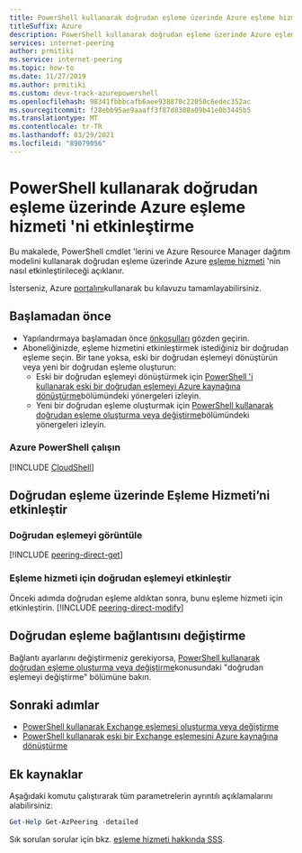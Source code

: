 ```yaml
---
title: PowerShell kullanarak doğrudan eşleme üzerinde Azure eşleme hizmeti 'ni etkinleştirme
titleSuffix: Azure
description: PowerShell kullanarak doğrudan eşleme üzerinde Azure eşleme hizmeti 'ni etkinleştirme
services: internet-peering
author: prmitiki
ms.service: internet-peering
ms.topic: how-to
ms.date: 11/27/2019
ms.author: prmitiki
ms.custom: devx-track-azurepowershell
ms.openlocfilehash: 98341fbbbcafb6aee938870c22050c6edec352ac
ms.sourcegitcommit: f28ebb95ae9aaaff3f87d8388a09b41e0b3445b5
ms.translationtype: MT
ms.contentlocale: tr-TR
ms.lasthandoff: 03/29/2021
ms.locfileid: "89079056"
---
```

# <a name="enable-azure-peering-service-on-a-direct-peering-by-using-powershell"></a>PowerShell kullanarak doğrudan eşleme üzerinde Azure eşleme hizmeti 'ni etkinleştirme

Bu makalede, PowerShell cmdlet 'lerini ve Azure Resource Manager dağıtım modelini kullanarak doğrudan eşleme üzerinde Azure [eşleme hizmeti](overview-peering-service.md) 'nin nasıl etkinleştirileceği açıklanır.

İsterseniz, Azure [portalını](howto-peering-service-portal.md)kullanarak bu kılavuzu tamamlayabilirsiniz.

## <a name="before-you-begin"></a>Başlamadan önce
* Yapılandırmaya başlamadan önce [önkoşulları](prerequisites.md) gözden geçirin.
* Aboneliğinizde, eşleme hizmetini etkinleştirmek istediğiniz bir doğrudan eşleme seçin. Bir tane yoksa, eski bir doğrudan eşlemeyi dönüştürün veya yeni bir doğrudan eşleme oluşturun:
    * Eski bir doğrudan eşlemeyi dönüştürmek için [PowerShell 'i kullanarak eski bir doğrudan eşlemeyi Azure kaynağına dönüştürme](howto-legacy-direct-powershell.md)bölümündeki yönergeleri izleyin.
    * Yeni bir doğrudan eşleme oluşturmak için [PowerShell kullanarak doğrudan eşleme oluşturma veya değiştirme](howto-direct-powershell.md)bölümündeki yönergeleri izleyin.

### <a name="work-with-azure-powershell"></a>Azure PowerShell çalışın
[!INCLUDE [CloudShell](./includes/cloudshell-powershell-about.md)]

## <a name="enable-peering-service-on-a-direct-peering"></a>Doğrudan eşleme üzerinde Eşleme Hizmeti’ni etkinleştir

### <a name="view-direct-peering"></a><a name= get></a>Doğrudan eşlemeyi görüntüle
[!INCLUDE [peering-direct-get](./includes/direct-powershell-get.md)]

### <a name="enable-the-direct-peering-for-peering-service"></a><a name= get></a>Eşleme hizmeti için doğrudan eşlemeyi etkinleştir

Önceki adımda doğrudan eşleme aldıktan sonra, bunu eşleme hizmeti için etkinleştirin.
[!INCLUDE [peering-direct-modify](./includes/peering-service-direct-powershell.md)]

## <a name="modify-a-direct-peering-connection"></a>Doğrudan eşleme bağlantısını değiştirme

Bağlantı ayarlarını değiştirmeniz gerekiyorsa, [PowerShell kullanarak doğrudan eşleme oluşturma veya değiştirme](howto-direct-powershell.md)konusundaki "doğrudan eşlemeyi değiştirme" bölümüne bakın.

## <a name="next-steps"></a>Sonraki adımlar

* [PowerShell kullanarak Exchange eşlemesi oluşturma veya değiştirme](howto-exchange-powershell.md)
* [PowerShell kullanarak eski bir Exchange eşlemesini Azure kaynağına dönüştürme](howto-legacy-exchange-powershell.md)

## <a name="additional-resources"></a>Ek kaynaklar
Aşağıdaki komutu çalıştırarak tüm parametrelerin ayrıntılı açıklamalarını alabilirsiniz:

```powershell
Get-Help Get-AzPeering -detailed
```

Sık sorulan sorular için bkz. [eşleme hizmeti hakkında SSS](service-faqs.md).
